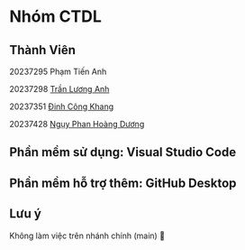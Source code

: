 # Nhóm CTDL
## Thành Viên
20237295	Phạm Tiến Anh

20237298	[Trần Lương Anh](https://github.com/LuongAnh1)

20237351	[Đinh Công Khang](https://github.com/DinhCongKhang2005)

20237428	[Ngụy Phan Hoàng Dương](https://github.com/dugonn)
## Phần mềm sử dụng: Visual Studio Code
## Phần mềm hỗ trợ thêm: GitHub Desktop
## Lưu ý
Không làm việc trên nhánh chính (main) 🙈
